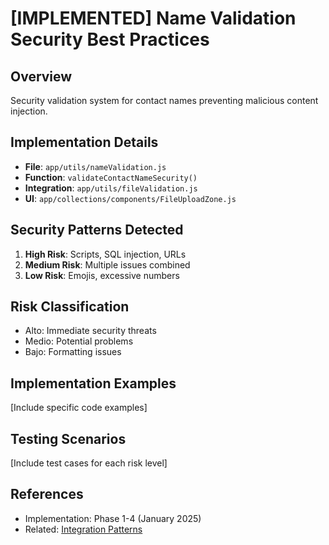 # [IMPLEMENTED] Name Validation Security Best Practices

## Overview
Security validation system for contact names preventing malicious content injection.

## Implementation Details
- **File**: `app/utils/nameValidation.js`
- **Function**: `validateContactNameSecurity()`
- **Integration**: `app/utils/fileValidation.js`
- **UI**: `app/collections/components/FileUploadZone.js`

## Security Patterns Detected
1. **High Risk**: Scripts, SQL injection, URLs
2. **Medium Risk**: Multiple issues combined
3. **Low Risk**: Emojis, excessive numbers

## Risk Classification
- Alto: Immediate security threats
- Medio: Potential problems
- Bajo: Formatting issues

## Implementation Examples
[Include specific code examples]

## Testing Scenarios
[Include test cases for each risk level]

## References
- Implementation: Phase 1-4 (January 2025)
- Related: [Integration Patterns](../implementationGuides/integrationPatterns.md) 